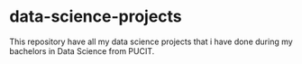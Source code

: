 # data-science-projects
This repository have all my data science projects that i have done during my bachelors in Data Science from PUCIT.
